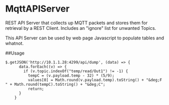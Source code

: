 # MqttAPIServer
REST API Server that collects up MQTT packets and stores them for retrieval by a REST Client. Includes an "ignore" list for unwanted Topics.

This API Server can be used by web page Javascript to populate tables and whatnot.

##Usage

	$.getJSON('http://10.1.1.28:4299/api/dump', (data) => {
          data.forEach((v) => {
            if (v.topic.indexOf("temp/read/Out1") != -1) {
              tempC = (v.payload.temp - 32) * (5/9);
              values[0] = Math.round(v.payload.temp).toString() + "&deg;F " + Math.round(tempC).toString() + "&deg;C";
              return;
          }
        }

